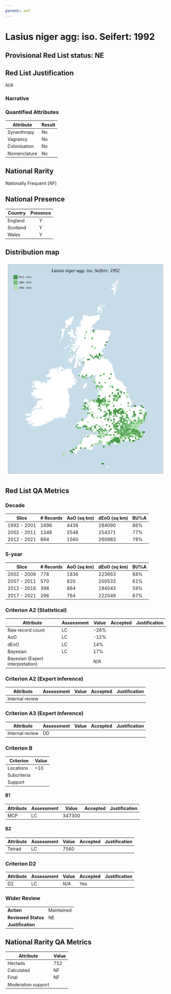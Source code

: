 ```yaml
---
parent: ant
---
```


# Lasius niger agg: iso. Seifert: 1992

## Provisional Red List status: NE

## Red List Justification
*N/A*
### Narrative



### Quantified Attributes
|Attribute|Result|
|---|---|
|Synanthropy|No|
|Vagrancy|No|
|Colonisation|No|
|Nomenclature|No|


## National Rarity
Nationally Frequent (*NF*)

## National Presence
|Country|Presence
|---|:-:|
|England|Y|
|Scotland|Y|
|Wales|Y|


## Distribution map
![](../map/279.svg)

## Red List QA Metrics
### Decade
| Slice | # Records | AoO (sq km) | dEoO (sq km) |BU%A |
|---|---|---|---|---|
|1992 - 2001|2496|4436|284090|86%|
|2002 - 2011|1348|2548|254371|77%|
|2012 - 2021|694|1560|260983|79%|
### 5-year
| Slice | # Records | AoO (sq km) | dEoO (sq km) |BU%A |
|---|---|---|---|---|
|2002 - 2006|778|1836|223663|68%|
|2007 - 2011|570|820|200533|61%|
|2012 - 2016|398|864|194043|59%|
|2017 - 2021|296|764|222049|67%|
### Criterion A2 (Statistical)
|Attribute|Assessment|Value|Accepted|Justification
|---|---|---|---|---|
|Raw record count|LC|-26%|||
|AoO|LC|-12%|||
|dEoO|LC|14%|||
|Bayesian|LC|17%|||
|Bayesian (Expert interpretation)||*N/A*|||
### Criterion A2 (Expert Inference)
|Attribute|Assessment|Value|Accepted|Justification
|---|---|---|---|---|
|Internal review|||||
### Criterion A3 (Expert Inference)
|Attribute|Assessment|Value|Accepted|Justification
|---|---|---|---|---|
|Internal review|DD||||
### Criterion B
|Criterion| Value|
|---|---|
|Locations|>10|
|Subcriteria||
|Support||
#### B1
|Attribute|Assessment|Value|Accepted|Justification
|---|---|---|---|---|
|MCP|LC|347300|||
#### B2
|Attribute|Assessment|Value|Accepted|Justification
|---|---|---|---|---|
|Tetrad|LC|7560|||
### Criterion D2
|Attribute|Assessment|Value|Accepted|Justification
|---|---|---|---|---|
|D2|LC|*N/A*|Yes||
### Wider Review
|  |  |
|---|---|
|**Action**|Maintained|
|**Reviewed Status**|NE|
|**Justification**||


## National Rarity QA Metrics
|Attribute|Value|
|---|---|
|Hectads|752|
|Calculated|NF|
|Final|NF|
|Moderation support||


